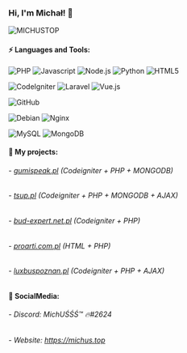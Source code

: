 ### Hi, I'm Michał! 👋
<img src="https://komarev.com/ghpvc/?username=michustop" alt="MICHUSTOP" />

#### ⚡ Languages and Tools:
![PHP](https://img.shields.io/badge/-PHP-black?style=flat&logo=PHP)
![Javascript](https://img.shields.io/badge/-Javascript-black?style=flat&logo=javascript)
![Node.js](https://img.shields.io/badge/-Node.js-black?style=flat&logo=Node.js)
![Python](https://img.shields.io/badge/-Python-black?style=flat&logo=Python&logoColor=white)
![HTML5](https://img.shields.io/badge/-HTML5-black?style=flat&logo=html5&logoColor=white)

![CodeIgniter](https://img.shields.io/badge/-codeigniter-black?style=flat&logo=codeigniter)
![Laravel](https://img.shields.io/badge/-laravel-black?style=flat&logo=laravel)
![Vue.js](https://img.shields.io/badge/-Vue.js-black?style=flat&logo=Vue.js) 

![GitHub](https://img.shields.io/badge/-GitHub-black?style=flat&logo=github)

![Debian](https://img.shields.io/badge/-Debian-black?style=flat&logo=debian)
![Nginx](https://img.shields.io/badge/-Nginx-black?style=flat&logo=nginx)

![MySQL](https://img.shields.io/badge/-MySQL-black?style=flat&logo=mysql)
![MongoDB](https://img.shields.io/badge/-MONGODB-black?style=flat&logo=MONGODB)

#### 🔭 My projects:
###### - [gumispeak.pl](https://gumispeak.pl) (Codeigniter + PHP + MONGODB)
###### - [tsup.pl](https://tsup.pl) (Codeigniter + PHP + MONGODB + AJAX)
###### - [bud-expert.net.pl](https://bud-expert.net.pl) (Codeigniter + PHP)
###### - [proarti.com.pl](https://proarti.com.pl) (HTML + PHP)
###### - [luxbuspoznan.pl](https://luxbuspoznan.pl/) (Codeigniter + PHP + AJAX)

#### 💬 SocialMedia:
###### - Discord: MichUŚŚŚ™ 🔥#2624
###### - Website: https://michus.top





<!--
**MichusTOP/michustop** is a ✨ _special_ ✨ repository because its `README.md` (this file) appears on your GitHub profile.

Here are some ideas to get you started:

- 🔭 I’m currently working on ...
- 🌱 I’m currently learning ...
- 👯 I’m looking to collaborate on ...
- 🤔 I’m looking for help with ...
- 💬 Ask me about ...
- 📫 How to reach me: ...
- 😄 Pronouns: ...
- ⚡ Fun fact: ...
-->
